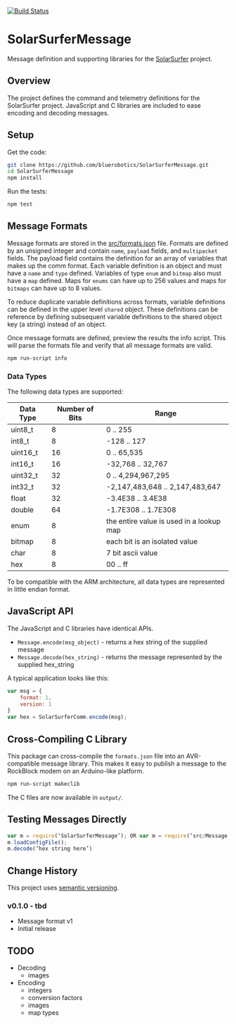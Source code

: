 [![Build Status](https://travis-ci.org/bluerobotics/SolarSurferMessage.svg?branch=master)](https://travis-ci.org/bluerobotics/SolarSurferMessage)

# SolarSurferMessage

Message definition and supporting libraries for the [SolarSurfer](http://bluerobotics.com/) project.

## Overview

The project defines the command and telemetry definitions for the SolarSurfer project. JavaScript and C libraries are included to ease encoding and decoding messages.

## Setup

Get the code:

```bash
git clone https://github.com/bluerobotics/SolarSurferMessage.git
cd SolarSurferMessage
npm install
```

Run the tests:

```bash
npm test
```

## Message Formats

Message formats are stored in the [src/formats.json](src/formats.json) file. Formats are defined by an unsigned integer and contain `name`, `payload` fields, and `multipacket` fields. The payload field contains the definition for an array of variables that makes up the comm format. Each variable definition is an object and must have a `name` and `type` defined. Variables of type `enum` and `bitmap` also must have a `map` defined. Maps for `enums` can have up to 256 values and maps for `bitmaps` can have up to 8 values.

To reduce duplicate variable definitions across formats, variable definitions can be defined in the upper level `shared` object. These definitions can be reference by defining subsequent variable definitions to the shared object key (a string) instead of an object.

Once message formats are defined, preview the results the info script. This will parse the formats file and verify that all message formats are valid.

```bash
npm run-script info
```

### Data Types

The following data types are supported:

Data Type | Number of Bits | Range
--- | --- | ---
uint8_t | 8 | 0 .. 255
int8_t | 8 | -128 .. 127
uint16_t | 16 | 0 .. 65,535
int16_t | 16 | -32,768 .. 32,767
uint32_t | 32 | 0 .. 4,294,967,295
int32_t | 32 | -2,147,483,648 .. 2,147,483,647
float | 32 | -3.4E38 .. 3.4E38
double | 64 | -1.7E308 .. 1.7E308
enum | 8 | the entire value is used in a lookup map
bitmap | 8 | each bit is an isolated value
char | 8 | 7 bit ascii value
hex | 8 | 00 .. ff

To be compatible with the ARM architecture, all data types are represented in little endian format.

## JavaScript API

The JavaScript and C libraries have identical APIs.

* `Message.encode(msg_object)` - returns a hex string of the supplied message
* `Message.decode(hex_string)` - returns the message represented by the supplied hex_string

A typical application looks like this:

```javascript
var msg = {
    format: 1,
    version: 1
}
var hex = SolarSurferComm.encode(msg);
```

## Cross-Compiling C Library

This package can cross-compile the `formats.json` file into an AVR-compatible message library. This makes it easy to publish a message to the RockBlock modem on an Arduino-like platform.

```bash
npm run-script makeclib
```

The C files are now available in `output/`.

## Testing Messages Directly

```javascript
var m = require(‘SolarSurferMessage’); OR var m = require(‘src/Message.js’)
m.loadConfigFile(); 
m.decode(‘hex string here’)
```

## Change History

This project uses [semantic versioning](http://semver.org/).

### v0.1.0 - tbd

* Message format v1
* Initial release

## TODO

* Decoding
  * images
* Encoding
  * integers
  * conversion factors
  * images
  * map types
